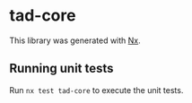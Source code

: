 # tad-core

This library was generated with [Nx](https://nx.dev).

## Running unit tests

Run `nx test tad-core` to execute the unit tests.
